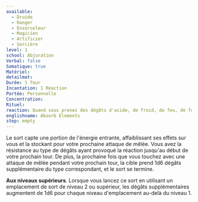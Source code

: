 ```yaml
---
available:
  - Druide
  - Ranger
  - Ensorceleur
  - Magicien
  - Artificier
  - Sorcière
level: 1
school: Abjuration
Verbal: false
Somatique: true
Matériel:
detailmat:
Durée: 1 Tour
Incantation: 1 Réaction
Portée: Personnelle
Concentration:
Rituel:
reaction: Quand vous prenez des dégâts d'acide, de froid, de feu, de foudre ou de tonnerre
englishname: Absorb Elements
step: empty
---
```


Le sort capte une portion de l'énergie entrante, affaiblissant ses effets sur vous et la stockant pour votre prochaine attaque de mêlée. Vous avez la résistance au type de dégâts ayant provoqué la réaction jusqu'au début de votre prochain tour. De plus, la prochaine fois que vous touchez avec une attaque de mêlée pendant votre prochain tour, la cible prend 1d6 dégâts supplémentaire du type correspondant, et le sort se termine.

**Aux niveaux supérieurs**. Lorsque vous lancez ce sort en utilisant un emplacement de sort de niveau 2 ou supérieur, les dégâts supplémentaires augmentent de 1d6 pour chaque niveau d'emplacement au-delà du niveau 1.
